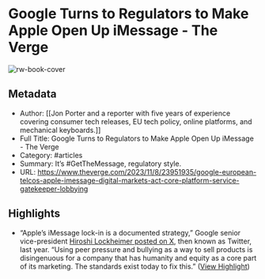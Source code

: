 # Google Turns to Regulators to Make Apple Open Up iMessage - The Verge

![rw-book-cover](https://readwise-assets.s3.amazonaws.com/media/uploaded_book_covers/profile_981205/akrales_190513_3338_0008.jpg)

## Metadata
- Author: [[Jon Porter and a reporter with five years of experience covering consumer tech releases, EU tech policy, online platforms, and mechanical keyboards.]]
- Full Title: Google Turns to Regulators to Make Apple Open Up iMessage - The Verge
- Category: #articles
- Summary: It’s #GetTheMessage, regulatory style.
- URL: https://www.theverge.com/2023/11/8/23951935/google-european-telcos-apple-imessage-digital-markets-act-core-platform-service-gatekeeper-lobbying

## Highlights
- “Apple’s iMessage lock-in is a documented strategy,” Google senior vice-president [Hiroshi Lockheimer posted on X](https://twitter.com/lockheimer/status/1479865157753147395), then known as Twitter, last year. “Using peer pressure and bullying as a way to sell products is disingenuous for a company that has humanity and equity as a core part of its marketing. The standards exist today to fix this.” ([View Highlight](https://read.readwise.io/read/01heqpzcsyd38rdyjkqfna3gp1))
